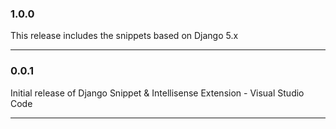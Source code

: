 ### 1.0.0

This release includes the snippets based on Django 5.x

---

### 0.0.1

Initial release of Django Snippet & Intellisense Extension - Visual Studio Code

---